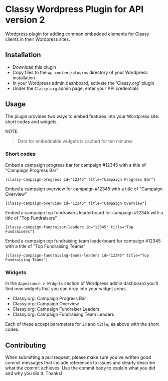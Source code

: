 # Classy Wordpress Plugin for API version 2

Wordpress plugin for adding common embedded elements for Classy clients in their Wordpress sites.

## Installation

- Download this plugin
- Copy files to the `wp-content/plugins` directory of your Wordpress installation
- In your Wordpress admin dashboard, activate the 'Classy.org' plugin
- Under the `Classy.org` admin page, enter your API credentials

## Usage

The plugin provides two ways to embed features into your Wordpress site: short codes and widgets.

NOTE:

> Data for embeddable widgets is cached for ten minutes

### Short codes

Embed a campaign progress bar for campaign #12345 with a title of "Campaign Progress Bar"

```
[classy-campaign-progress id="12345" title="Campaign Progress Bar"]
```

Embed a campaign overview for campaign #12345 with a title of "Campaign Overview"

```
[classy-campaign-overview id="12345" title="Campaign Overview"]
```

Embed a campaign top fundraisers leaderboard for campaign #12345 with a title of "Top Fundraisers"

```
[classy-campaign-fundraiser-leaders id="12345" title="Top Fundraisers"]
```

Embed a campaign top fundraising team leaderboard for campaign #12345 with a title of "Top Fundraising Teams"

```
[classy-campaign-fundraising-teams-leaders id="12345" title="Top Fundraising Teams"]
```

### Widgets

In the `Appearance > Widgets` section of Wordpress admin dashboard you'll find new
widgets that you can drop into your widget areas.

- Classy.org: Campaign Progress Bar
- Classy.org: Campaign Overview
- Classy.org: Campaign Fundraiser Leaders
- Classy.org: Campaign Fundraising Team Leaders

Each of these accept parameters for `id` and `title`, as above with the short codes.

## Contributing

When submitting a pull request, please make sure you've written good commit messages that include references to issues
and clearly describe what the commit achieves. Use the commit body to explain what you did and why you did it. Thanks!

